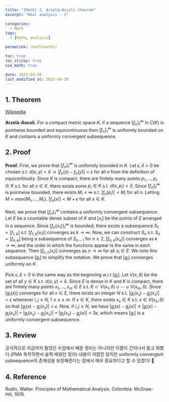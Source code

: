 ```yaml
---
title: "[Math] 2. Arzelà-Ascoli theorem"
excerpt: "Real analysis - 2"

categories:
  - Math
tags:
  - [Math, analysis]

permalink: /math/math2/

toc: true
toc_sticky: true
use_math: true

date: 2025-04-30
last_modified_at: 2025-04-30
---
```


## 1. Theorem
[Wikipedia](https://en.wikipedia.org/wiki/Arzel%C3%A0%E2%80%93Ascoli_theorem)
<br>

__Arzelà-Ascoli.__ For a compact metric space $K$, if a sequence $[f_n]^{\infty}_1$ in $C(K)$ is pointwise bounded and equicontinuous then $[f_n]^{\infty}_1$ is uniformly bounded on $K$ and contains a uniformly convergent subsequence. 

## 2. Proof
__Proof.__ First, we prove that $[f_n]^{\infty}_1$ is uniformly bounded in $K$. Let $\epsilon, \delta > 0$ be chosen s.t. $d(x, y) < \delta \rightarrow |f_n(x)-f_n(y)| < \epsilon$ for all $n$ from the definition of equicontinuity. Since $K$ is compact, there are finitely many points $p_1, \ldots,  p_r \in K$ s.t. for all $x \in K$, there exists some $p_i \in K$ s.t. $d(x, p_i) < \delta$. Since $[f_n]^{\infty}_1$ is pointwise bounded, there exists $M_i < \infty$ s.t. $|f_n(p_i)| < M_i$ for all $n$. Letting $M = max(M_1, \ldots, M_r)$, $|f_n(x)| < M + \epsilon$ for all $x \in K$. 
<br><br> Next, we prove that $[f_n]^{\infty}_1$ contains a uniformly convergent subsequence. Let $E$ be a countable dense subset of $K$ and $[x_i]$ be the points of $E$ arranged in a sequence. Since $[f_n(x_1)]^{\infty}_1$ is bounded, there exists a subsequence $S_1 = [f_{1, k}]$ s.t. $[f_{1, k}(x_1)]$ converges as $k \rightarrow \infty$. Now, we can construct $S_n$ s.t. $S_n = [f_{n, k}]$ being a subsequence of $S_{n-1}$ for $n \ge 2$, $[f_{n, k}(x_n)]$ converges as $k \rightarrow \infty$, and the order in which the functions appear is the same in each sequence. Then $[f_{n, n}(x_i)]$ converges as $n \rightarrow \infty$ for all $x_i \in E$. We note this subsequence $[g_i]$ to simplify the notation. We prove that $[g_i]$ converges uniformly on $K$.
<br><br> Pick $\epsilon, \delta > 0$ in the same way as the beginning w.r.t $[g_i]$. Let $V(x, \delta)$ be the set of all $y \in K$ s.t. $d(x, y) < \delta$. Since $E$ is dense in $K$ and $K$ is compact, there are finitely many points $x_1, \ldots, x_m \in E$ s.t. $K \subset V(x_1, \delta) \cup \cdots \cup V(x_m, \delta)$. Since $[g_i(x)]$ converges for all $x \in E$, there exists an integer $N$ s.t. $|g_i(x_s) - g_j(x_s)| < \epsilon$ whenever $i, j \ge N, 1 \le s \le m$. If $x \in K$, there exists $x_s \in K$ s.t. $x \in V(x_s, \delta)$ so that $|g_i(x) - g_i(x_s)| < \epsilon$. Now, if $i, j \ge N$, we have $|g_i(x) - g_j(x)| \le |g_i(x) - g_i(x_s)| + |g_i(x_s) - g_j(x_s)| + |g_j(x_s) - g_j(x)| < 3\epsilon$, which means $[g_i]$ is a uniformly convergent subsequence. 

## 3. Review
공식적으로 지금까지 들었던 수업에서 배운 정리는 아니지만 이름이 간지나서 들고 와봤다.(PMA 독학하면서 슬쩍 배웠던 정리) 내용이 어렵진 않지만 uniformly convergent subsequence의 존재성을 보장해준다는 점에서 매우 중요하다고 할 수 있겠다! 🐸

## 4. Reference
Rudin, Walter. Principles of Mathematical Analysis. Colombia: McGraw-Hill, 1976.